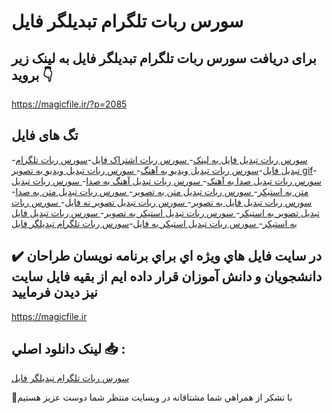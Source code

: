 # سورس ربات تلگرام تبدیلگر فایل

## برای دریافت سورس ربات تلگرام تبدیلگر فایل به لینک زیر بروید 👇

https://magicfile.ir/?p=2085

## تگ های فایل

-[سورس ربات تبدیل فایل به لینک](https://magicfile.ir/product/%d8%b3%d9%88%d8%b1%d8%b3-%d8%b1%d8%a8%d8%a7%d8%aa-%d8%aa%d8%a8%d8%af%d9%8a%d9%84-%da%af%d8%b1-%d9%81%d8%a7%d9%8a%d9%84/)-[ سورس ربات اشتراک فایل](https://magicfile.ir/product/%d8%b3%d9%88%d8%b1%d8%b3-%d8%b1%d8%a8%d8%a7%d8%aa-%d8%aa%d8%a8%d8%af%d9%8a%d9%84-%da%af%d8%b1-%d9%81%d8%a7%d9%8a%d9%84/)-[سورس ربات تلگرام تبدیل فایل](https://magicfile.ir/product/%d8%b3%d9%88%d8%b1%d8%b3-%d8%b1%d8%a8%d8%a7%d8%aa-%d8%aa%d8%a8%d8%af%d9%8a%d9%84-%da%af%d8%b1-%d9%81%d8%a7%d9%8a%d9%84/)-[سورس ربات تبديل ويديو به آهنگ](https://magicfile.ir/product/%d8%b3%d9%88%d8%b1%d8%b3-%d8%b1%d8%a8%d8%a7%d8%aa-%d8%aa%d8%a8%d8%af%d9%8a%d9%84-%da%af%d8%b1-%d9%81%d8%a7%d9%8a%d9%84/)-[ سورس ربات تبديل ويديو به تصوير gif](https://magicfile.ir/product/%d8%b3%d9%88%d8%b1%d8%b3-%d8%b1%d8%a8%d8%a7%d8%aa-%d8%aa%d8%a8%d8%af%d9%8a%d9%84-%da%af%d8%b1-%d9%81%d8%a7%d9%8a%d9%84/)-[ سورس ربات تبديل صدا به آهنک](https://magicfile.ir/product/%d8%b3%d9%88%d8%b1%d8%b3-%d8%b1%d8%a8%d8%a7%d8%aa-%d8%aa%d8%a8%d8%af%d9%8a%d9%84-%da%af%d8%b1-%d9%81%d8%a7%d9%8a%d9%84/)-[ سورس ربات تبديل آهنگ به صدا](https://magicfile.ir/product/%d8%b3%d9%88%d8%b1%d8%b3-%d8%b1%d8%a8%d8%a7%d8%aa-%d8%aa%d8%a8%d8%af%d9%8a%d9%84-%da%af%d8%b1-%d9%81%d8%a7%d9%8a%d9%84/)-[ سورس ربات تبديل متن به استيکر](https://magicfile.ir/product/%d8%b3%d9%88%d8%b1%d8%b3-%d8%b1%d8%a8%d8%a7%d8%aa-%d8%aa%d8%a8%d8%af%d9%8a%d9%84-%da%af%d8%b1-%d9%81%d8%a7%d9%8a%d9%84/)-[ سورس ربات تبديل متن به تصوير](https://magicfile.ir/product/%d8%b3%d9%88%d8%b1%d8%b3-%d8%b1%d8%a8%d8%a7%d8%aa-%d8%aa%d8%a8%d8%af%d9%8a%d9%84-%da%af%d8%b1-%d9%81%d8%a7%d9%8a%d9%84/)-[ سورس ربات تبديل متن به صدا](https://magicfile.ir/product/%d8%b3%d9%88%d8%b1%d8%b3-%d8%b1%d8%a8%d8%a7%d8%aa-%d8%aa%d8%a8%d8%af%d9%8a%d9%84-%da%af%d8%b1-%d9%81%d8%a7%d9%8a%d9%84/)-[ سورس ربات تبديل فايل به تصوير](https://magicfile.ir/product/%d8%b3%d9%88%d8%b1%d8%b3-%d8%b1%d8%a8%d8%a7%d8%aa-%d8%aa%d8%a8%d8%af%d9%8a%d9%84-%da%af%d8%b1-%d9%81%d8%a7%d9%8a%d9%84/)-[ سورس ربات تبديل تصوير نه فايل](https://magicfile.ir/product/%d8%b3%d9%88%d8%b1%d8%b3-%d8%b1%d8%a8%d8%a7%d8%aa-%d8%aa%d8%a8%d8%af%d9%8a%d9%84-%da%af%d8%b1-%d9%81%d8%a7%d9%8a%d9%84/)-[ سورس ربات تبديل تصوير به استيکر](https://magicfile.ir/product/%d8%b3%d9%88%d8%b1%d8%b3-%d8%b1%d8%a8%d8%a7%d8%aa-%d8%aa%d8%a8%d8%af%d9%8a%d9%84-%da%af%d8%b1-%d9%81%d8%a7%d9%8a%d9%84/)-[ سورس ربات تبديل استيکر به تصوير](https://magicfile.ir/product/%d8%b3%d9%88%d8%b1%d8%b3-%d8%b1%d8%a8%d8%a7%d8%aa-%d8%aa%d8%a8%d8%af%d9%8a%d9%84-%da%af%d8%b1-%d9%81%d8%a7%d9%8a%d9%84/)-[ سورس ربات تبديل فايل به استيکر](https://magicfile.ir/product/%d8%b3%d9%88%d8%b1%d8%b3-%d8%b1%d8%a8%d8%a7%d8%aa-%d8%aa%d8%a8%d8%af%d9%8a%d9%84-%da%af%d8%b1-%d9%81%d8%a7%d9%8a%d9%84/)-[ سورس ربات تبديل استيکر به فايل](https://magicfile.ir/product/%d8%b3%d9%88%d8%b1%d8%b3-%d8%b1%d8%a8%d8%a7%d8%aa-%d8%aa%d8%a8%d8%af%d9%8a%d9%84-%da%af%d8%b1-%d9%81%d8%a7%d9%8a%d9%84/)-[سورس ربات تلگرام تبدیلگر فایل](https://magicfile.ir/product/%d8%b3%d9%88%d8%b1%d8%b3-%d8%b1%d8%a8%d8%a7%d8%aa-%d8%aa%d8%a8%d8%af%d9%8a%d9%84-%da%af%d8%b1-%d9%81%d8%a7%d9%8a%d9%84/)

## ✔️ در سايت فايل هاي ويژه اي براي برنامه نويسان طراحان دانشجويان و دانش آموزان قرار داده ايم از بقيه فايل سايت نيز ديدن فرماييد

https://magicfile.ir


## لينک دانلود اصلي 📥 :

[سورس ربات تلگرام تبدیلگر فایل](https://magicfile.ir/product/%d8%b3%d9%88%d8%b1%d8%b3-%d8%b1%d8%a8%d8%a7%d8%aa-%d8%aa%d8%a8%d8%af%d9%8a%d9%84-%da%af%d8%b1-%d9%81%d8%a7%d9%8a%d9%84/) 


🙏با تشکر از همراهي شما مشتاقانه در وبسایت منتظر شما دوست عزیز هستیم

